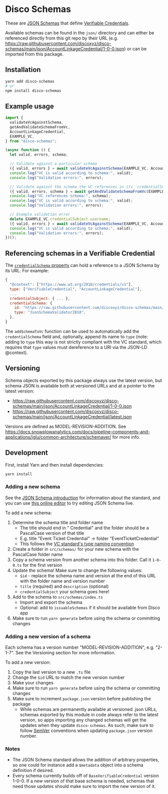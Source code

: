 # Disco Schemas

These are [JSON Schemas](https://json-schema.org/) that define [Verifiable Credentials](https://www.w3.org/TR/vc-data-model/).

Available schemas can be found in the `json/` directory and can either be referenced directly from this git repo by their URL (e.g. https://raw.githubusercontent.com/discoxyz/disco-schemas/main/json/AccountLinkageCredential/1-0-0.json) or can be imported from this package.

## Installation

```bash
yarn add disco-schemas
# or
npm install disco-schemas
```

## Example usage

```js
import {
  validateVcAgainstSchema,
  getAndValidateSchemaFromVc,
  AccountLinkageCredential,
  EXAMPLE_VC,
} from "disco-schemas";

(async function () {
  let valid, errors, schema;

  // Validate against a particular schema
  ({ valid, errors } = await validateVcAgainstSchema(EXAMPLE_VC, AccountLinkageCredential));
  console.log("VC is valid according to schema:", valid);
  console.log("Validation errors:", errors);

  // Validate against the schema the VC references in its `credentialSchema` field, and return that schema
  ({ valid, errors, schema } = await getAndValidateSchemaFromVc(EXAMPLE_VC));
  console.log("VC references schema:", schema);
  console.log("VC is valid according to schema:", valid);
  console.log("Validation errors:", errors);

  // Example validation error
  delete EXAMPLE_VC.credentialSubject.username;
  ({ valid, errors } = await validateVcAgainstSchema(EXAMPLE_VC, AccountLinkageCredential));
  console.log("VC is valid according to schema:", valid);
  console.log("Validation errors:", errors);
})();
```

## Referencing schemas in a Verifiable Credential

The [`credentialSchema` property](https://www.w3.org/TR/vc-data-model/#data-schemas) can hold a reference to a JSON Schema by its URL. For example:

```js
{
  "@context": ["https://www.w3.org/2018/credentials/v1"],
  type: ["VerifiableCredential", "AccountLinkageCredential"],
  ...
  credentialSubject: { ... },
  credentialSchema: {
    id: "https://raw.githubusercontent.com/discoxyz/disco-schemas/main/json/AccountLinkageCredential/1-0-0.json",
    type: "JsonSchemaValidator2018",
  },
}
```

The `addSchemaToVc` function can be used to automatically add the `credentialSchema` field and, optionally, append its name to `type` (note: adding to `type` this way is not strictly compliant with the VC standard, which requires that `type` values must dereference to a URI via the JSON-LD @context).

## Versioning

Schema objects exported by this package always use the latest version, but schema JSON is available both at versioned URLs and at a pointer to the latest version:

- https://raw.githubusercontent.com/discoxyz/disco-schemas/main/json/AccountLinkageCredential/1-0-0.json
- https://raw.githubusercontent.com/discoxyz/disco-schemas/main/json/AccountLinkageCredential/latest.json

Versions are defined as MODEL-REVISION-ADDITION. See https://docs.snowplowanalytics.com/docs/pipeline-components-and-applications/iglu/common-architecture/schemaver/ for more info.

## Development

First, install Yarn and then install dependencies:

```bash
yarn install
```

### Adding a new schema

See the [JSON Schema introduction](https://json-schema.org/learn/getting-started-step-by-step.html) for information about the standard, and you can use [this online editor](https://rjsf-team.github.io/react-jsonschema-form/) to try editing JSON Schema live.

To add a new schema:

1. Determine the schema title and folder name
    - The title should end in " Credential" and the folder should be a PascalCase version of that title
    - E.g. title "Event Ticket Credential" -> folder "EventTicketCredential"
    - This follows the [VC standard's type naming convention](https://www.w3.org/TR/vc-data-model/#types)
1. Create a folder in `src/schemas/` for your new schema with the PascalCase folder name
1. Copy a schema version from another schema into this folder. Call it `1-0-0.ts` for the first version
1. Update the schema! Make sure to change the following values:
    - `$id` - replace the schema name and version at the end of this URL with the folder name and version number
    - `title` (required) and `description` (optional)
    - `credentialSubject` your schema goes here!
1. Add to the schema to `src/schemas/index.ts`
    - Import and export the schema
    - Optional: add to `issuableSchemas` if it should be available from Disco app
1. Make sure to run `yarn generate` before using the schema or committing changes

### Adding a new version of a schema

Each schema has a version number "MODEL-REVISION-ADDITION", e.g. "2-1-7". See the Versioning section for more information.

To add a new version:

1. Copy the last version to a new `.ts` file
1. Change the `$id` URL to match the new version number
1. Make your changes
1. Make sure to run `yarn generate` before using the schema or committing changes
1. Make sure to increment `package.json` version before publishing the package
    - While schemas are permanently available at versioned .json URLs, schemas exported by this module in code always refer to the latest version, so apps importing any changed schemas will get the updates when they update `disco-schemas`. As such, make sure to follow [SemVer](https://semver.org/) conventions when updating `package.json` version number.

### Notes

- The JSON Schema standard allows the addition of arbitrary properties, so one could for instance add a `$metadata` object into a schema definition if desired.
- Every schema currently builds off of `BaseVerifiableCredential` version 1-0-0. If a new version of that base schema is needed, schemas that need those updates should make sure to import the new version of it.
